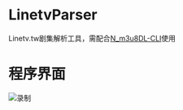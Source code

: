 # LinetvParser
Linetv.tw剧集解析工具，需配合[N_m3u8DL-CLI](https://github.com/nilaoda/N_m3u8DL-CLI)使用
# 程序界面
![录制](https://i.loli.net/2019/06/16/5d05f7fac66ad90003.gif)
